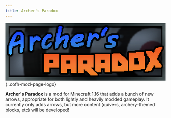 ```yaml
---
title: Archer's Paradox
---
```


![Archer's Paradox Logo](/assets/images/logos/1.16/archer-s-paradox.png){:.cofh-mod-page-logo}

**Archer's Paradox** is a mod for Minecraft 1.16 that adds a bunch of new arrows,
appropriate for both lightly and heavily modded gameplay. It currently only adds
arrows, but more content (quivers, archery-themed blocks, etc) will be developed!
